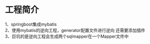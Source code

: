 # 工程简介
1、springboot集成mybatis\
2、使用mybatis的逆向工程，generator配置文件进行逆向
还需要添加插件\
3、巨坑的是逆向工程会生成两个sqlmapper在一个Mapper文件中
